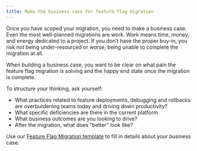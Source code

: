 ```yaml
---
title: Make the business case for feature flag migration
---
```


Once you have scoped your migration, you need to make a business case. Even the most well-planned migrations are work. Work means time, money, and energy dedicated to a project.  If you don’t have the proper buy-in, you risk not being under-resourced or worse, being unable to complete the migration at all.

When building a business case, you want to be clear on what pain the feature flag migration is solving and the happy end state once the migration is complete.

To structure your thinking, ask yourself:

* What practices related to feature deployments, debugging and rollbacks are overburdening teams today and driving down productivity?
* What specific deficiencies are there in the current platform
* What business outcomes are you looking to drive?
* After the migration, what does “better” look like?

Use our [Feature Flag Migration template](https://docs.google.com/spreadsheets/d/1MKc95v7Tc-9tznWMDVSy2vvmVJTvOFLRVZpx1QrL-_U/edit#gid=996250264) to fill in details about your business case.
